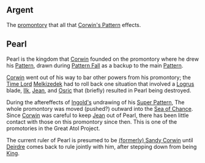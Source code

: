 ## Argent

The [promontory](Cosmology) that all that [Corwin's Pattern](CorwinPattern) effects.

## Pearl

Pearl is the kingdom that [Corwin](CorwinOfOberon) founded on the promontory where he drew his [Pattern](CorwinPattern), drawn during [Pattern Fall](PatternFall) as a backup to the main [Pattern](PrimalPattern).

[Corwin](CorwinOfOberon) went out of his way to bar other powers from his promontory; the [Time Lord](RealmsLords) [Melkizedek](TimeLordMelkizedek) had to roll back one situation that involved a [Logrus](TheLogrus) blade, [Ilk](IlkandacianOfCara), [Jean](JeanOfFlorimel), and [Osric](OsricOfChanicut) that (briefly) resulted in Pearl being destroyed.

During the aftereffects of [Ingold's](IngoldOfBenedict) undrawing of his [Super Pattern](SuperPattern), The whole promontory was moved (pushed?) outward into the [Sea of Chance](SeaOfChance).  Since [Corwin](CorwinOfOberon) was careful to keep [Jean](JeanOfFlorimel) out of Pearl, there has been little contact with those on this promontory since then.  This is one of the promotories in the Great Atol Project.

The current ruler of Pearl is presumed to be [(formerly) Sandy Corwin](CorwinOfOberon) until [Deirdre](DeirdreOfOberon) comes back to rule jointly with him, after stepping down from being [King](KingOfAmber).
